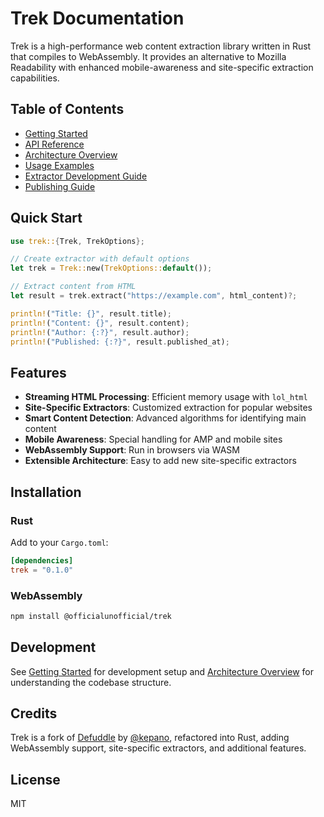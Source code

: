 # Trek Documentation

Trek is a high-performance web content extraction library written in Rust that compiles to WebAssembly. It provides an alternative to Mozilla Readability with enhanced mobile-awareness and site-specific extraction capabilities.

## Table of Contents

- [Getting Started](./getting-started.md)
- [API Reference](./api-reference.md)
- [Architecture Overview](./architecture.md)
- [Usage Examples](./examples.md)
- [Extractor Development Guide](./extractor-guide.md)
- [Publishing Guide](./publishing.md)

## Quick Start

```rust
use trek::{Trek, TrekOptions};

// Create extractor with default options
let trek = Trek::new(TrekOptions::default());

// Extract content from HTML
let result = trek.extract("https://example.com", html_content)?;

println!("Title: {}", result.title);
println!("Content: {}", result.content);
println!("Author: {:?}", result.author);
println!("Published: {:?}", result.published_at);
```

## Features

- **Streaming HTML Processing**: Efficient memory usage with `lol_html`
- **Site-Specific Extractors**: Customized extraction for popular websites
- **Smart Content Detection**: Advanced algorithms for identifying main content
- **Mobile Awareness**: Special handling for AMP and mobile sites
- **WebAssembly Support**: Run in browsers via WASM
- **Extensible Architecture**: Easy to add new site-specific extractors

## Installation

### Rust

Add to your `Cargo.toml`:

```toml
[dependencies]
trek = "0.1.0"
```

### WebAssembly

```bash
npm install @officialunofficial/trek
```

## Development

See [Getting Started](./getting-started.md) for development setup and [Architecture Overview](./architecture.md) for understanding the codebase structure.

## Credits

Trek is a fork of [Defuddle](https://github.com/kepano/defuddle) by [@kepano](https://github.com/kepano), refactored into Rust, adding WebAssembly support, site-specific extractors, and additional features.

## License

MIT
